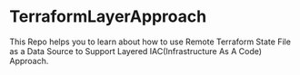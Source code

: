 # TerraformLayerApproach
This Repo helps you to learn about how to use Remote Terraform State File as a Data Source to Support Layered IAC(Infrastructure As A Code) Approach. 

